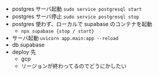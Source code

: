 - postgres サーバ起動
  `sudo service postgresql start`
- postgres サーバ停止
  `sudo service postgresql stop`
- postgres 使わず、ローカルで supabase のコンテナを起動
  - `npx supabase {stop / start}`
- サーバ起動
  `uvicorn app.main:app --reload`
- db
  supabase
- deploy 先
  - gcp
  - リージョンが終わってるのでどうにかしたい
  <!-- URL: https://poke-move-api-d3y43tvzba-uc.a.run.app/ -->

